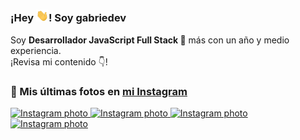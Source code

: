 <h3>¡Hey <img src="https://raw.githubusercontent.com/ABSphreak/ABSphreak/master/gifs/Hi.gif" width="20px" decondig="async">! Soy gabriedev</h3>

<p>Soy <strong>Desarrollador JavaScript Full Stack 🚀</strong> más con un año y medio experiencia.<br />¡Revisa mi contenido 👇!</p>

### 📸 Mis últimas fotos en [mi Instagram](https://instagram.com/gabrie.dev)


<a href='https://instagram.com/p/CtruQitPJU1' target='_blank'>
  <img width='20%' src='https://scontent-lhr8-1.cdninstagram.com/v/t51.2885-15/354557634_595647665883083_2498794285121939883_n.jpg?stp=dst-jpg_e15_fr_s1080x1080&_nc_ht=scontent-lhr8-1.cdninstagram.com&_nc_cat=111&_nc_ohc=KP1e4FWN8fcAX8b3JEB&edm=APU89FABAAAA&ccb=7-5&oh=00_AfAW3MxshKLklUIcUi6ZU-uk5CyBZHjcdt_sSuRczg7xgw&oe=64BCB6E3&_nc_sid=bc0c2c' alt='Instagram photo' />
</a>
<a href='https://instagram.com/p/CtrtZEhvfjK' target='_blank'>
  <img width='20%' src='https://scontent-lhr8-2.cdninstagram.com/v/t51.2885-15/354566352_1280061536273536_3184760590463359796_n.jpg?stp=dst-jpg_e15&_nc_ht=scontent-lhr8-2.cdninstagram.com&_nc_cat=104&_nc_ohc=L8RaXIB-aTEAX-kV9Sf&edm=APU89FABAAAA&ccb=7-5&oh=00_AfAwoPvigH08N6qMB7w58c03irI7s_orfZgcd9OLK616pw&oe=64BE161C&_nc_sid=bc0c2c' alt='Instagram photo' />
</a>
<a href='https://instagram.com/p/CtDUXiGIwfW' target='_blank'>
  <img width='20%' src='https://scontent-lhr8-1.cdninstagram.com/v/t51.2885-15/350888316_2281662725376540_4082540287140756007_n.jpg?stp=dst-jpg_e15&_nc_ht=scontent-lhr8-1.cdninstagram.com&_nc_cat=100&_nc_ohc=52-Dp0EFNRIAX-PN8gP&edm=APU89FABAAAA&ccb=7-5&oh=00_AfAmVeB_QA8C38MZZAurGfpISqLD3raCffGgLJMplSJVeA&oe=64BCDC18&_nc_sid=bc0c2c' alt='Instagram photo' />
</a>
<a href='https://instagram.com/p/CoTfm_INWyt' target='_blank'>
  <img width='20%' src='https://scontent-lhr8-1.cdninstagram.com/v/t51.2885-15/321050480_935030397667260_4356312353538439528_n.jpg?stp=dst-jpg_e15&_nc_ht=scontent-lhr8-1.cdninstagram.com&_nc_cat=100&_nc_ohc=QtJ2Bo2v4hcAX-dm9r8&edm=APU89FABAAAA&ccb=7-5&oh=00_AfDKu-OrssRLWWFwjxf3VqcOAO9cNXrr_aMq777YWHCopw&oe=64BC9E57&_nc_sid=bc0c2c' alt='Instagram photo' />
</a>
